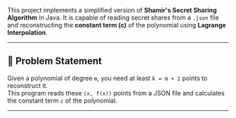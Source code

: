 This project implements a simplified version of **Shamir's Secret Sharing Algorithm** in Java. It is capable of reading secret shares from a `.json` file and reconstructing the **constant term (c)** of the polynomial using **Lagrange Interpolation**.

---

## 📌 Problem Statement

Given a polynomial of degree `m`, you need at least `k = m + 1` points to reconstruct it.  
This program reads these `(x, f(x))` points from a JSON file and calculates the constant term `c` of the polynomial.

---
